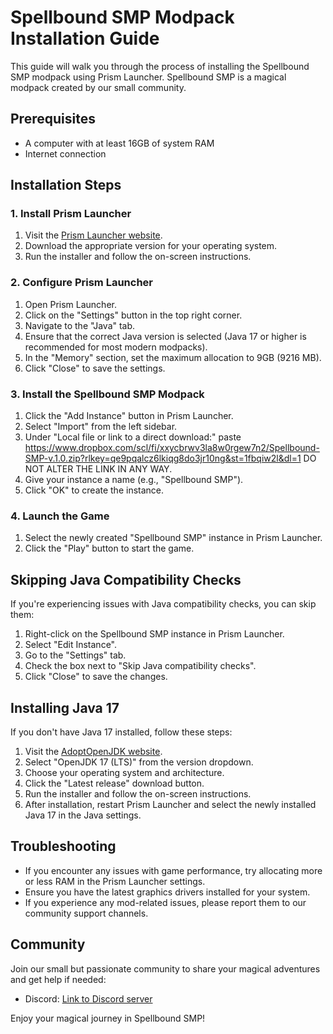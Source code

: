# Spellbound SMP Modpack Installation Guide

This guide will walk you through the process of installing the Spellbound SMP modpack using Prism Launcher. Spellbound SMP is a magical modpack created by our small community.

## Prerequisites

- A computer with at least 16GB of system RAM
- Internet connection

## Installation Steps

### 1. Install Prism Launcher

1. Visit the [Prism Launcher website](https://prismlauncher.org/).
2. Download the appropriate version for your operating system.
3. Run the installer and follow the on-screen instructions.

### 2. Configure Prism Launcher

1. Open Prism Launcher.
2. Click on the "Settings" button in the top right corner.
3. Navigate to the "Java" tab.
4. Ensure that the correct Java version is selected (Java 17 or higher is recommended for most modern modpacks).
5. In the "Memory" section, set the maximum allocation to 9GB (9216 MB).
6. Click "Close" to save the settings.

### 3. Install the Spellbound SMP Modpack

1. Click the "Add Instance" button in Prism Launcher.
2. Select "Import" from the left sidebar.
3. Under "Local file or link to a direct download:" paste https://www.dropbox.com/scl/fi/xxycbrwv3la8w0rgew7n2/Spellbound-SMP-v.1.0.zip?rlkey=qe9pqalcz6lkiqg8do3jr10ng&st=1fbqiw2l&dl=1 DO NOT ALTER THE LINK IN ANY WAY.
4. Give your instance a name (e.g., "Spellbound SMP").
5. Click "OK" to create the instance.

### 4. Launch the Game

1. Select the newly created "Spellbound SMP" instance in Prism Launcher.
2. Click the "Play" button to start the game.

## Skipping Java Compatibility Checks

If you're experiencing issues with Java compatibility checks, you can skip them:

1. Right-click on the Spellbound SMP instance in Prism Launcher.
2. Select "Edit Instance".
3. Go to the "Settings" tab.
4. Check the box next to "Skip Java compatibility checks".
5. Click "Close" to save the changes.

## Installing Java 17

If you don't have Java 17 installed, follow these steps:

1. Visit the [AdoptOpenJDK website](https://adoptopenjdk.net/).
2. Select "OpenJDK 17 (LTS)" from the version dropdown.
3. Choose your operating system and architecture.
4. Click the "Latest release" download button.
5. Run the installer and follow the on-screen instructions.
6. After installation, restart Prism Launcher and select the newly installed Java 17 in the Java settings.

## Troubleshooting

- If you encounter any issues with game performance, try allocating more or less RAM in the Prism Launcher settings.
- Ensure you have the latest graphics drivers installed for your system.
- If you experience any mod-related issues, please report them to our community support channels.

## Community

Join our small but passionate community to share your magical adventures and get help if needed:
- Discord: [Link to Discord server](https://discord.gg/65Yfpwvxv4)

Enjoy your magical journey in Spellbound SMP!
